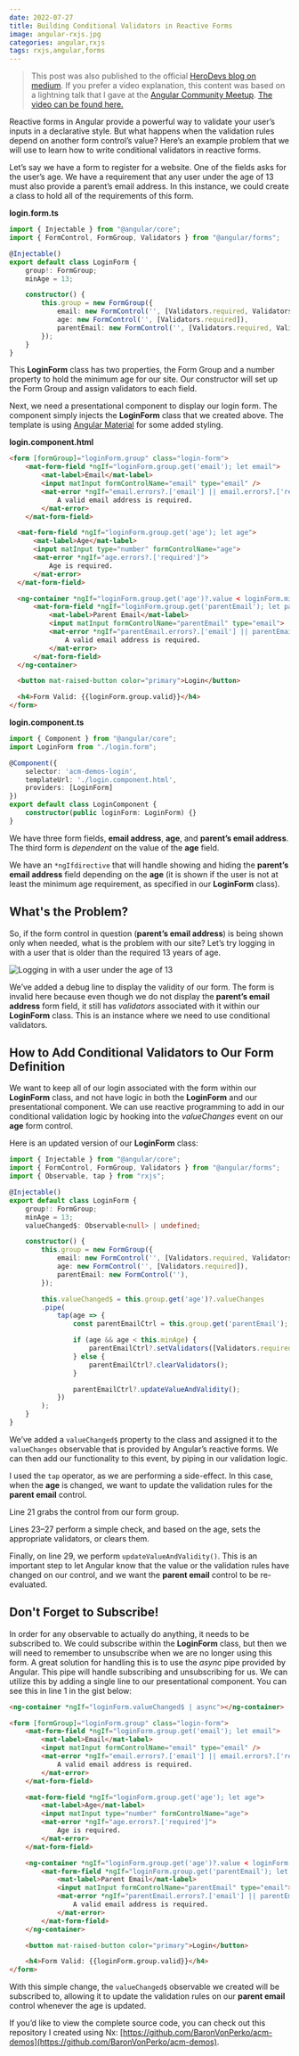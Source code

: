 ```yaml
---
date: 2022-07-27
title: Building Conditional Validators in Reactive Forms
image: angular-rxjs.jpg
categories: angular,rxjs
tags: rxjs,angular,forms
---
```

> This post was also published to the official 
> [HeroDevs blog on medium](https://medium.com/herodevs/building-conditional-validators-in-reactive-forms-c2f4a9242c0a).
> If you prefer a video explanation, this content was based on a lightning talk
> that I gave at the [Angular Community Meetup](https://angularcommunity.net/home).
> [The video can be found here.](https://www.youtube.com/watch?v=E9RDS7lcQns&t=3m25s)

Reactive forms in Angular provide a powerful way to validate your user’s 
inputs in a declarative style. But what happens when the validation rules 
depend on another form control’s value? Here’s an example problem that 
we will use to learn how to write conditional validators in reactive forms.

Let’s say we have a form to register for a website. One of the fields asks 
for the user’s age. We have a requirement that any user under the age of 13 
must also provide a parent’s email address. In this instance, we could create 
a class to hold all of the requirements of this form.

**login.form.ts**
```typescript
import { Injectable } from "@angular/core";
import { FormControl, FormGroup, Validators } from "@angular/forms";

@Injectable()
export default class LoginForm {
    group!: FormGroup;    
    minAge = 13;

    constructor() {
        this.group = new FormGroup({
            email: new FormControl('', [Validators.required, Validators.email]),
            age: new FormControl('', [Validators.required]),
            parentEmail: new FormControl('', [Validators.required, Validators.email]),
        });
    }
}
```

This **LoginForm** class has two properties, the Form Group and a 
number property to hold the minimum age for our site. Our constructor will 
set up the Form Group and assign validators to each field.

Next, we need a presentational component to display our login form. The 
component simply injects the **LoginForm** class that we created above. 
The template is using [Angular Material](https://material.angular.io/) for 
some added styling.

**login.component.html**
```html
<form [formGroup]="loginForm.group" class="login-form">
    <mat-form-field *ngIf="loginForm.group.get('email'); let email">
        <mat-label>Email</mat-label>
        <input matInput formControlName="email" type="email" />
        <mat-error *ngIf="email.errors?.['email'] || email.errors?.['required']">
            A valid email address is required.
        </mat-error>
    </mat-form-field>

  <mat-form-field *ngIf="loginForm.group.get('age'); let age">
      <mat-label>Age</mat-label>
      <input matInput type="number" formControlName="age">
      <mat-error *ngIf="age.errors?.['required']">
          Age is required.
      </mat-error>
  </mat-form-field>

  <ng-container *ngIf="loginForm.group.get('age')?.value < loginForm.minAge">
      <mat-form-field *ngIf="loginForm.group.get('parentEmail'); let parentEmail">
          <mat-label>Parent Email</mat-label>
          <input matInput formControlName="parentEmail" type="email">
          <mat-error *ngIf="parentEmail.errors?.['email'] || parentEmail.errors?.['required']">
              A valid email address is required.
          </mat-error>
      </mat-form-field>
  </ng-container>

  <button mat-raised-button color="primary">Login</button>

  <h4>Form Valid: {{loginForm.group.valid}}</h4>
</form>
```

**login.component.ts**
```typescript
import { Component } from "@angular/core";
import LoginForm from "./login.form";

@Component({
    selector: 'acm-demos-login',
    templateUrl: './login.component.html',
    providers: [LoginForm]
})
export default class LoginComponent {
    constructor(public loginForm: LoginForm) {}
}
```

We have three form fields, **email address**, **age**, and **parent’s email address**. 
The third form is _dependent_ on the value of the **age** field.

We have an `*ngIfdirective` that will handle showing and hiding the 
**parent’s email address** field depending on the **age** (it is shown if the 
user is not at least the minimum age requirement, as specified in our 
**LoginForm** class).

## What's the Problem?

So, if the form control in question (**parent’s email address**) is being 
shown only when needed, what is the problem with our site? Let’s try 
logging in with a user that is older than the required 13 years of age.

![Logging in with a user under the age of 13](/assets/images/dynamic-form-validator-1.png)

We’ve added a debug line to display the validity of our form. The form 
is invalid here because even though we do not display the 
**parent’s email address** form field, it still has _validators_ 
associated with it within our **LoginForm** class. This is an instance where 
we need to use conditional validators.

## How to Add Conditional Validators to Our Form Definition

We want to keep all of our login associated with the form within our
**LoginForm** class, and not have logic in both the **LoginForm** and our 
presentational component. We can use reactive programming to add in 
our conditional validation logic by hooking into the _valueChanges_ 
event on our **age** form control.

Here is an updated version of our **LoginForm** class:

```typescript
import { Injectable } from "@angular/core";
import { FormControl, FormGroup, Validators } from "@angular/forms";
import { Observable, tap } from "rxjs";

@Injectable()
export default class LoginForm {
    group!: FormGroup;    
    minAge = 13;
    valueChanged$: Observable<null> | undefined;

    constructor() {
        this.group = new FormGroup({
            email: new FormControl('', [Validators.required, Validators.email]),
            age: new FormControl('', [Validators.required]),
            parentEmail: new FormControl(''),
        });

        this.valueChanged$ = this.group.get('age')?.valueChanges
        .pipe(
            tap(age => {
                const parentEmailCtrl = this.group.get('parentEmail');

                if (age && age < this.minAge) {
                    parentEmailCtrl?.setValidators([Validators.required, Validators.email])
                } else {
                    parentEmailCtrl?.clearValidators();
                }

                parentEmailCtrl?.updateValueAndValidity();
            })
        );
    }
}
```

We’ve added a `valueChanged$` property to the class and assigned it to 
the `valueChanges` observable that is provided by Angular’s reactive forms. We can then add our functionality to this event, by piping in our validation logic.

I used the `tap` operator, as we are performing a side-effect. In this 
case, when the **age** is changed, we want to update the validation 
rules for the **parent email** control.

Line 21 grabs the control from our form group.

Lines 23–27 perform a simple check, and based on the age, sets the appropriate validators, or clears them.

Finally, on line 29, we perform `updateValueAndValidity()`. This is an 
important step to let Angular know that the value or the validation rules 
have changed on our control, and we want the **parent email** control to 
be re-evaluated.

## Don't Forget to Subscribe!

In order for any observable to actually do anything, it needs to be 
subscribed to. We could subscribe within the **LoginForm** class, but then we 
will need to remember to unsubscribe when we are no longer using this 
form. A great solution for handling this is to use the _async_ pipe provided 
by Angular. This pipe will handle subscribing and unsubscribing for us. We 
can utilize this by adding a single line to our presentational component. 
You can see this in line 1 in the gist below:

```html
<ng-container *ngIf="loginForm.valueChanged$ | async"></ng-container>

<form [formGroup]="loginForm.group" class="login-form">
    <mat-form-field *ngIf="loginForm.group.get('email'); let email">
        <mat-label>Email</mat-label>
        <input matInput formControlName="email" type="email" />
        <mat-error *ngIf="email.errors?.['email'] || email.errors?.['required']">
            A valid email address is required.
        </mat-error>
    </mat-form-field>

    <mat-form-field *ngIf="loginForm.group.get('age'); let age">
        <mat-label>Age</mat-label>
        <input matInput type="number" formControlName="age">
        <mat-error *ngIf="age.errors?.['required']">
            Age is required.
        </mat-error>
    </mat-form-field>

    <ng-container *ngIf="loginForm.group.get('age')?.value < loginForm.minAge">
        <mat-form-field *ngIf="loginForm.group.get('parentEmail'); let parentEmail">
            <mat-label>Parent Email</mat-label>
            <input matInput formControlName="parentEmail" type="email">
            <mat-error *ngIf="parentEmail.errors?.['email'] || parentEmail.errors?.['required']">
                A valid email address is required.
            </mat-error>
        </mat-form-field>
    </ng-container>

    <button mat-raised-button color="primary">Login</button>

    <h4>Form Valid: {{loginForm.group.valid}}</h4>
</form>
```

With this simple change, the `valueChanged$` observable we created will 
be subscribed to, allowing it to update the validation rules on our 
**parent email** control whenever the age is updated.

If you’d like to view the complete source code, you can check out this 
repository I created using Nx: 
[https://github.com/BaronVonPerko/acm-demos](https://github.com/BaronVonPerko/acm-demos).
